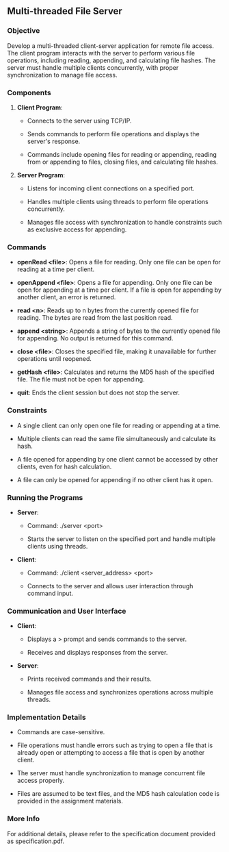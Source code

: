 ## Multi-threaded File Server

### Objective

Develop a multi-threaded client-server application for remote file
access. The client program interacts with the server to perform various
file operations, including reading, appending, and calculating file
hashes. The server must handle multiple clients concurrently, with
proper synchronization to manage file access.

### Components

1.  **Client Program**:

    -   Connects to the server using TCP/IP.

    -   Sends commands to perform file operations and displays the
        server\'s response.

    -   Commands include opening files for reading or appending, reading
        from or appending to files, closing files, and calculating file
        hashes.

2.  **Server Program**:

    -   Listens for incoming client connections on a specified port.

    -   Handles multiple clients using threads to perform file
        operations concurrently.

    -   Manages file access with synchronization to handle constraints
        such as exclusive access for appending.

### Commands

-   **openRead \<file\>**: Opens a file for reading. Only one file can
    be open for reading at a time per client.

-   **openAppend \<file\>**: Opens a file for appending. Only one file
    can be open for appending at a time per client. If a file is open
    for appending by another client, an error is returned.

-   **read \<n\>**: Reads up to n bytes from the currently opened file
    for reading. The bytes are read from the last position read.

-   **append \<string\>**: Appends a string of bytes to the currently
    opened file for appending. No output is returned for this command.

-   **close \<file\>**: Closes the specified file, making it unavailable
    for further operations until reopened.

-   **getHash \<file\>**: Calculates and returns the MD5 hash of the
    specified file. The file must not be open for appending.

-   **quit**: Ends the client session but does not stop the server.

### Constraints

-   A single client can only open one file for reading or appending at a
    time.

-   Multiple clients can read the same file simultaneously and calculate
    its hash.

-   A file opened for appending by one client cannot be accessed by
    other clients, even for hash calculation.

-   A file can only be opened for appending if no other client has it
    open.

### Running the Programs

-   **Server**:

    -   Command: ./server \<port\>

    -   Starts the server to listen on the specified port and handle
        multiple clients using threads.

-   **Client**:

    -   Command: ./client \<server_address\> \<port\>

    -   Connects to the server and allows user interaction through
        command input.

### Communication and User Interface

-   **Client**:

    -   Displays a \> prompt and sends commands to the server.

    -   Receives and displays responses from the server.

-   **Server**:

    -   Prints received commands and their results.

    -   Manages file access and synchronizes operations across multiple
        threads.

### Implementation Details

-   Commands are case-sensitive.

-   File operations must handle errors such as trying to open a file
    that is already open or attempting to access a file that is open by
    another client.

-   The server must handle synchronization to manage concurrent file
    access properly.

-   Files are assumed to be text files, and the MD5 hash calculation
    code is provided in the assignment materials.


### More Info
For additional details, please refer to the specification document provided as specification.pdf.